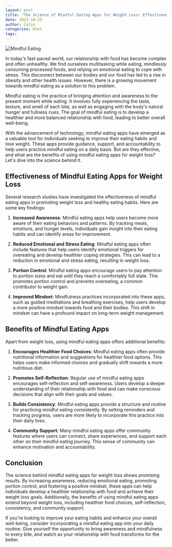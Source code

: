 ```yaml
---
layout: post
title: "The Science of Mindful Eating Apps for Weight Loss: Effectiveness and Benefits"
date: 2023-10-25
author: Colin
categories: Diet
tags: 
---
```


![Mindful Eating](https://source.unsplash.com/1600x900/?mindful,eating)

In today's fast-paced world, our relationship with food has become complex and often unhealthy. We find ourselves multitasking while eating, mindlessly consuming processed foods, and relying on emotional eating to cope with stress. This disconnect between our bodies and our food has led to a rise in obesity and other health issues. However, there is a growing movement towards mindful eating as a solution to this problem.

Mindful eating is the practice of bringing attention and awareness to the present moment while eating. It involves fully experiencing the taste, texture, and smell of each bite, as well as engaging with the body's natural hunger and fullness cues. The goal of mindful eating is to develop a healthier and more balanced relationship with food, leading to better overall well-being.

With the advancement of technology, mindful eating apps have emerged as a valuable tool for individuals seeking to improve their eating habits and lose weight. These apps provide guidance, support, and accountability to help users practice mindful eating on a daily basis. But are they effective, and what are the benefits of using mindful eating apps for weight loss? Let's dive into the science behind it.

## Effectiveness of Mindful Eating Apps for Weight Loss

Several research studies have investigated the effectiveness of mindful eating apps in promoting weight loss and healthy eating habits. Here are some key findings:

1. **Increased Awareness**: Mindful eating apps help users become more aware of their eating behaviors and patterns. By tracking meals, emotions, and hunger levels, individuals gain insight into their eating habits and can identify areas for improvement.

2. **Reduced Emotional and Stress Eating**: Mindful eating apps often include features that help users identify emotional triggers for overeating and develop healthier coping strategies. This can lead to a reduction in emotional and stress eating, resulting in weight loss.

3. **Portion Control**: Mindful eating apps encourage users to pay attention to portion sizes and eat until they reach a comfortably full state. This promotes portion control and prevents overeating, a common contributor to weight gain.

4. **Improved Mindset**: Mindfulness practices incorporated into these apps, such as guided meditations and breathing exercises, help users develop a more positive mindset towards food and their bodies. This shift in mindset can have a profound impact on long-term weight management.

## Benefits of Mindful Eating Apps

Apart from weight loss, using mindful eating apps offers additional benefits:

1. **Encourages Healthier Food Choices**: Mindful eating apps often provide nutritional information and suggestions for healthier food options. This helps users make informed choices and gradually shift towards a more nutritious diet.

2. **Promotes Self-Reflection**: Regular use of mindful eating apps encourages self-reflection and self-awareness. Users develop a deeper understanding of their relationship with food and can make conscious decisions that align with their goals and values.

3. **Builds Consistency**: Mindful eating apps provide a structure and routine for practicing mindful eating consistently. By setting reminders and tracking progress, users are more likely to incorporate this practice into their daily lives.

4. **Community Support**: Many mindful eating apps offer community features where users can connect, share experiences, and support each other on their mindful eating journey. This sense of community can enhance motivation and accountability.

## Conclusion

The science behind mindful eating apps for weight loss shows promising results. By increasing awareness, reducing emotional eating, promoting portion control, and fostering a positive mindset, these apps can help individuals develop a healthier relationship with food and achieve their weight loss goals. Additionally, the benefits of using mindful eating apps extend beyond weight loss, including healthier food choices, self-reflection, consistency, and community support.

If you're looking to improve your eating habits and enhance your overall well-being, consider incorporating a mindful eating app into your daily routine. Give yourself the opportunity to bring awareness and mindfulness to every bite, and watch as your relationship with food transforms for the better.